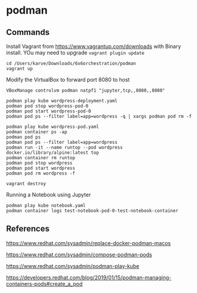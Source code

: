 # podman

## Commands
Install Vagrant from https://www.vagrantup.com/downloads with Binary install. YOu may need to upgrade ```vagrant plugin update```

```
cd /Users/karve/Downloads/6x6orchestration/podman
vagrant up
```

Modify the VirtualBox to forward port 8080 to host
```
VBoxManage controlvm podman natpf1 "jupyter,tcp,,8080,,8080"
```
```
podman play kube wordpress-deployment.yaml
podman pod stop wordpress-pod-0
podman pod start wordpress-pod-0
podman pod ps --filter label=app=wordpress -q | xargs podman pod rm -f

podman play kube wordpress-pod.yaml
podman container ps -ap
podman pod ps
podman pod ps --filter label=app=wordpress
podman run -it --name runtop --pod wordpress docker.io/library/alpine:latest top
podman container rm runtop
podman pod stop wordpress
podman pod start wordpress
podman pod rm wordpress -f

vagrant destroy
```

Running a Notebook using Jupyter
```
podman play kube notebook.yaml
podman container logs test-notebook-pod-0-test-notebook-container
```

## References
https://www.redhat.com/sysadmin/replace-docker-podman-macos

https://www.redhat.com/sysadmin/compose-podman-pods

https://www.redhat.com/sysadmin/podman-play-kube

https://developers.redhat.com/blog/2019/01/15/podman-managing-containers-pods#create_a_pod
